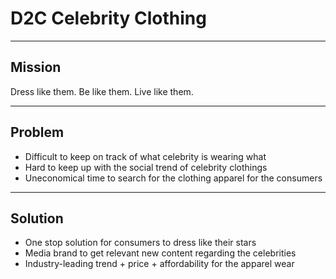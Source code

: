 # D2C Celebrity Clothing

---

## Mission

Dress like them. Be like them. Live like them.

---

## Problem

- Difficult to keep on track of what celebrity is wearing what
- Hard to keep up with the social trend of celebrity clothings
- Uneconomical time to search for the clothing apparel for the consumers

---

## Solution

- One stop solution for consumers to dress like their stars
- Media brand to get relevant new content regarding the celebrities
- Industry-leading trend + price + affordability for the apparel wear
